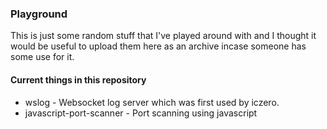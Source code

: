 ### Playground

This is just some random stuff that I've played around with and I thought it would be useful to upload them here as an archive incase someone has some use for it.

#### Current things in this repository
- wslog - Websocket log server which was first used by iczero.
- javascript-port-scanner - Port scanning using javascript

